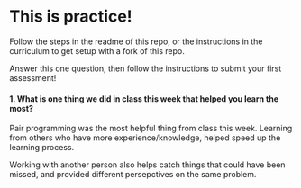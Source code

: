 # This is practice! 

Follow the steps in the readme of this repo, or the instructions in the curriculum to get setup with a fork of this repo.

Answer this one question, then follow the instructions to submit your first assessment!

#### 1. What is one thing we did in class this week that helped you learn the most?  

Pair programming was the most helpful thing from class this week. Learning from others who have more experience/knowledge, helped speed up the learning process. 

Working with another person also helps catch things that could have been missed, and provided different persepctives on the same problem.
